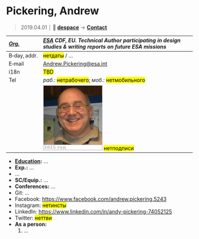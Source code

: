 # Pickering, Andrew
> 2019.04.01 ┊ **🚀 [despace](index.md)** → **[Contact](contact.md)**

|*[Org.](contact.md)*|*[ESA](03_esa.md) CDF, EU. Technical Author participating in design studies & writing reports on future ESA missions*|
|:--|:--|
|B‑day, addr.| <mark>нетдаты</mark> / … |
|E‑mail| <Andrew.Pickering@esa.int> |
|i18n| <mark>TBD</mark> |
|Tel|*раб.:* <mark>нетрабочего</mark>; *моб.:* <mark>нетмобильного</mark> |
|| ![](f/contact/p/pickering_001_photo.jpg) <mark>нетподписи</mark> |

   - **[Education](edu.md):** …
   - **Exp.:** …
   - …
   - **SC/Equip.:** …
   - **Conferences:** …
   - Git: …
   - Facebook: <https://www.facebook.com/andrew.pickering.5243>
   - Instagram: <mark>нетинсты</mark>
   - LinkedIn: <https://www.linkedin.com/in/andy-pickering-74052125>
   - Twitter: <mark>неттви</mark>
   - **As a person:**
      1. …
